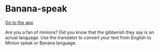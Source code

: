# Banana-speak

[Go to the app](https://bananaaa-speaks.netlify.app/)

Are you a fan of minions? Did you know that the gibberish they say is an actual language. Use the translator to convert your text from English to Minion speak or Banana language.

